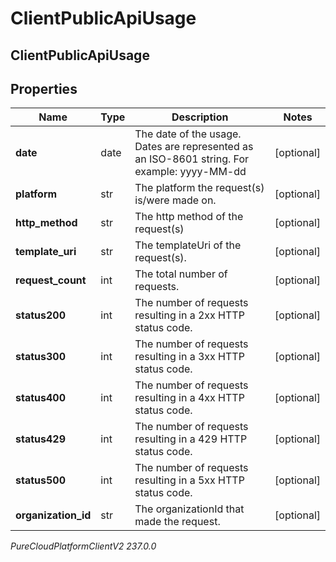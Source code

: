 # ClientPublicApiUsage

## ClientPublicApiUsage

## Properties

|Name | Type | Description | Notes|
|------------ | ------------- | ------------- | -------------|
| **date** | date | The date of the usage. Dates are represented as an ISO-8601 string. For example: yyyy-MM-dd | [optional] |
| **platform** | str | The platform the request(s) is/were made on. | [optional] |
| **http_method** | str | The http method of the request(s) | [optional] |
| **template_uri** | str | The templateUri of the request(s). | [optional] |
| **request_count** | int | The total number of requests. | [optional] |
| **status200** | int | The number of requests resulting in a 2xx HTTP status code. | [optional] |
| **status300** | int | The number of requests resulting in a 3xx HTTP status code. | [optional] |
| **status400** | int | The number of requests resulting in a 4xx HTTP status code. | [optional] |
| **status429** | int | The number of requests resulting in a 429 HTTP status code. | [optional] |
| **status500** | int | The number of requests resulting in a 5xx HTTP status code. | [optional] |
| **organization_id** | str | The organizationId that made the request. | [optional] |



_PureCloudPlatformClientV2 237.0.0_
